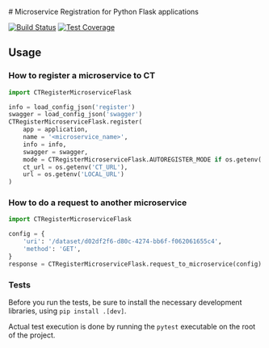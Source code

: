 # Microservice Registration for Python Flask applications

[![Build Status](https://travis-ci.org/Skydipper/ct-register-microservice-python-flask.svg?branch=master)](https://travis-ci.org/Skydipper/ct-register-microservice-python-flask)
[![Test Coverage](https://api.codeclimate.com/v1/badges/86fd3831df6ae07c95ab/test_coverage)](https://codeclimate.com/github/Skydipper/ct-register-microservice-python-flask/test_coverage)

## Usage

### How to register a microservice to CT

```python
import CTRegisterMicroserviceFlask

info = load_config_json('register')
swagger = load_config_json('swagger')
CTRegisterMicroserviceFlask.register(
    app = application,
    name = '<microservice_name>',
    info = info,
    swagger = swagger,
    mode = CTRegisterMicroserviceFlask.AUTOREGISTER_MODE if os.getenv('ENVIRONMENT') == 'dev' else CTRegisterMicroserviceFlask.NORMAL_MODE,
    ct_url = os.getenv('CT_URL'),
    url = os.getenv('LOCAL_URL')
)
```

### How to do a request to another microservice

```python
import CTRegisterMicroserviceFlask

config = {
    'uri': '/dataset/d02df2f6-d80c-4274-bb6f-f062061655c4',
    'method': 'GET',
}
response = CTRegisterMicroserviceFlask.request_to_microservice(config)
```

### Tests

Before you run the tests, be sure to install the necessary development libraries, using `pip install .[dev]`.

Actual test execution is done by running the `pytest` executable on the root of the project.  
